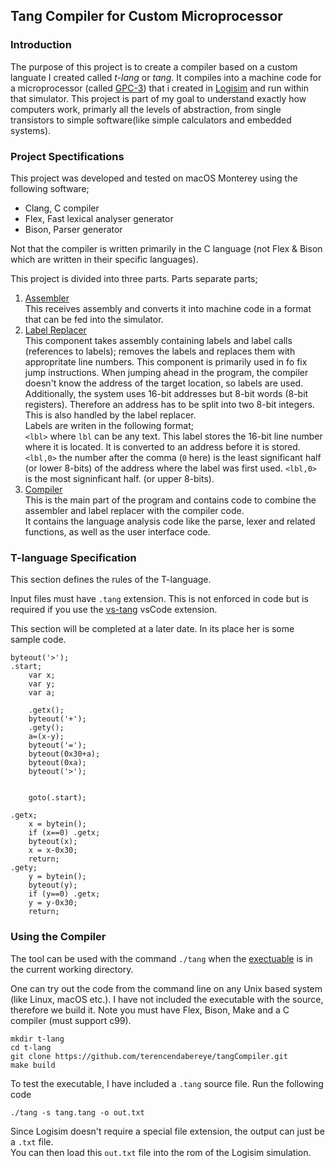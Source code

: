## **Tang Compiler for Custom Microprocessor**


### Introduction
The purpose of this project is to create a compiler based on a custom languate I created called _t-lang_ or _tang_. It compiles into a machine code for a microprocessor (called [GPC-3][toSystem3]) that i created in [Logisim][toLogisim] and run within that simulator.
This project is part of my goal to understand exactly how computers work, primarly all the levels of abstraction, from single transistors to simple software(like simple calculators and embedded systems).

### Project Spectifications
This project was developed and tested on macOS Monterey using the following software;
* Clang, C compiler
* Flex, Fast lexical analyser generator
* Bison, Parser generator

Not that the compiler is written primarily in the C language (not Flex & Bison which are written in their specific languages).

This project is divided into three parts. Parts separate parts;
1. [Assembler](assembler)  
This receives assembly and converts it into machine code in a format that can be fed into the simulator. 
2. [Label Replacer](labelReplacement)  
This component takes assembly containing labels and label calls (references to labels); removes the labels and replaces them with appropritate line numbers. This component is primarily used in fo fix jump instructions. When jumping ahead in the program, the compiler doesn't know the address of the target location, so labels are used. Additionally, the system uses 16-bit addresses but 8-bit words (8-bit registers). Therefore an address has to be split into two 8-bit integers. This is also handled by the label replacer.  
Labels are writen in the following format;  
`<lbl>` where `lbl` can be any text. This label stores the 16-bit line number where it is located. It is converted to an address before it is stored.  
`<lbl,0>` the number after the comma (`0` here) is the least significant half (or lower 8-bits) of the address where the label was first used. `<lbl,0>` is the most signinficant half. (or upper 8-bits).
3. [Compiler](compiler)  
This is the main part of the program and contains code to combine the assembler and label replacer with the compiler code.  
It contains the language analysis code like the parse, lexer and related functions, as well as the user interface code.

### T-language Specification
This section defines the rules of the T-language.  

Input files must have `.tang` extension. This is not enforced in code but is required if you use the [vs-tang][tang-compiler-support] vsCode extension.

This section will be completed at a later date. In its place her is some sample code.

```
byteout('>');
.start;
    var x;
    var y;
    var a;

    .getx();
    byteout('+');
    .gety();
    a=(x-y);
    byteout('=');
    byteout(0x30+a);
    byteout(0xa);
    byteout('>');
    
    
    goto(.start);

.getx;
    x = bytein();
    if (x==0) .getx;
    byteout(x);
    x = x-0x30;
    return;
.gety;
    y = bytein();
    byteout(y);
    if (y==0) .getx;
    y = y-0x30;
    return;
```

### Using the Compiler
The tool can be used with the command `./tang` when the [exectuable](tang) is in the current working directory.  
  
One can try out the code from the command line on any Unix based system (like Linux, macOS etc.). I have not included the executable with the source, therefore we build it.
Note you must have Flex, Bison, Make and a C compiler (must support c99).
```
mkdir t-lang
cd t-lang
git clone https://github.com/terencendabereye/tangCompiler.git
make build
```
To test the executable, I have included a `.tang` source file. Run the following code
```
./tang -s tang.tang -o out.txt
```
Since Logisim doesn't require a special file extension, the output can just be a `.txt` file.  
You can then load this `out.txt` file into the rom of the Logisim simulation.

[toLogisim]: http://www.cburch.com/logisim/
[toSystem3]: https://github.com/terencendabereye/microprocessor
[tang-compiler-support]: https://github.com/terencendabereye/vs-tang
